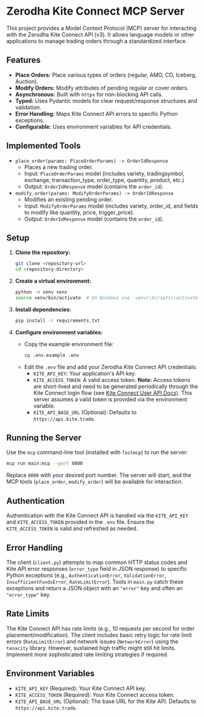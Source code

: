 # Zerodha Kite Connect MCP Server

This project provides a Model Context Protocol (MCP) server for interacting with the Zerodha Kite Connect API (v3). It allows language models or other applications to manage trading orders through a standardized interface.

## Features

*   **Place Orders:** Place various types of orders (regular, AMO, CO, Iceberg, Auction).
*   **Modify Orders:** Modify attributes of pending regular or cover orders.
*   **Asynchronous:** Built with `httpx` for non-blocking API calls.
*   **Typed:** Uses Pydantic models for clear request/response structures and validation.
*   **Error Handling:** Maps Kite Connect API errors to specific Python exceptions.
*   **Configurable:** Uses environment variables for API credentials.

## Implemented Tools

*   `place_order(params: PlaceOrderParams) -> OrderIdResponse`
    *   Places a new trading order.
    *   Input: `PlaceOrderParams` model (includes variety, tradingsymbol, exchange, transaction\_type, order\_type, quantity, product, etc.)
    *   Output: `OrderIdResponse` model (contains the `order_id`).
*   `modify_order(params: ModifyOrderParams) -> OrderIdResponse`
    *   Modifies an existing pending order.
    *   Input: `ModifyOrderParams` model (includes variety, order\_id, and fields to modify like quantity, price, trigger\_price).
    *   Output: `OrderIdResponse` model (contains the `order_id`).

## Setup

1.  **Clone the repository:**
    ```bash
    git clone <repository-url>
    cd <repository-directory>
    ```

2.  **Create a virtual environment:**
    ```bash
    python -m venv venv
    source venv/bin/activate  # On Windows use `venv\\Scripts\\activate`
    ```

3.  **Install dependencies:**
    ```bash
    pip install -r requirements.txt
    ```

4.  **Configure environment variables:**
    *   Copy the example environment file:
        ```bash
        cp .env.example .env
        ```
    *   Edit the `.env` file and add your Zerodha Kite Connect API credentials:
        *   `KITE_API_KEY`: Your application's API key.
        *   `KITE_ACCESS_TOKEN`: A valid access token. **Note:** Access tokens are short-lived and need to be generated periodically through the Kite Connect login flow (see [Kite Connect User API Docs](https://kite.trade/docs/connect/v3/user/)). This server assumes a valid token is provided via the environment variable.
        *   `KITE_API_BASE_URL` (Optional): Defaults to `https://api.kite.trade`.

## Running the Server

Use the `mcp` command-line tool (installed with `fastmcp`) to run the server:

```bash
mcp run main:mcp --port 8000
```

Replace `8000` with your desired port number.
The server will start, and the MCP tools (`place_order`, `modify_order`) will be available for interaction.

## Authentication

Authentication with the Kite Connect API is handled via the `KITE_API_KEY` and `KITE_ACCESS_TOKEN` provided in the `.env` file. Ensure the `KITE_ACCESS_TOKEN` is valid and refreshed as needed.

## Error Handling

The client (`client.py`) attempts to map common HTTP status codes and Kite API error responses (`error_type` field in JSON response) to specific Python exceptions (e.g., `AuthenticationError`, `ValidationError`, `InsufficientFundsError`, `RateLimitError`). Tools in `main.py` catch these exceptions and return a JSON object with an `"error"` key and often an `"error_type"` key.

## Rate Limits

The Kite Connect API has rate limits (e.g., 10 requests per second for order placement/modification). The client includes basic retry logic for rate limit errors (`RateLimitError`) and network issues (`NetworkError`) using the `tenacity` library. However, sustained high traffic might still hit limits. Implement more sophisticated rate limiting strategies if required.

## Environment Variables

*   `KITE_API_KEY` (Required): Your Kite Connect API key.
*   `KITE_ACCESS_TOKEN` (Required): Your Kite Connect access token.
*   `KITE_API_BASE_URL` (Optional): The base URL for the Kite API. Defaults to `https://api.kite.trade`.
